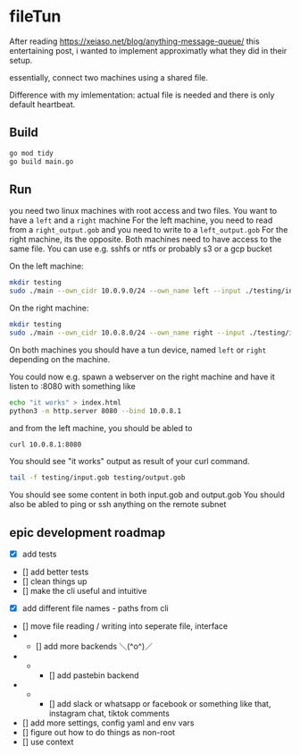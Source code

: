 # fileTun

After reading https://xeiaso.net/blog/anything-message-queue/ this entertaining post, i wanted to implement approximatly what they did in their setup.

essentially, connect two machines using a shared file.

Difference with my imlementation: actual file is needed and there is only default heartbeat.

## Build
```bash
go mod tidy
go build main.go
```

## Run

you need two linux machines with root access and two files. You want to have a `left` and a `right` machine
For the left machine, you need to read from a `right_output.gob` and you need to write to a `left_output.gob`
For the right machine, its the opposite.
Both machines need to have access to the same file.
You can use e.g. sshfs or ntfs or probably s3 or a gcp bucket

On the left machine:
```bash
mkdir testing
sudo ./main --own_cidr 10.0.9.0/24 --own_name left --input ./testing/input.gob --output ./testing/output.gob --peer_cidr='10.0.8.0/24'
```

On the right machine:
```bash
mkdir testing
sudo ./main --own_cidr 10.0.8.0/24 --own_name right --input ./testing/input.gob --output ./testing/output.gob --peer_cidr='10.0.9.0/24'
```

On both machines you should have a tun device, named `left` or `right` depending on the machine.

<!-- TODO: -->
You could now e.g. spawn a webserver on the right machine and have it listen to :8080 with something like
```bash
echo "it works" > index.html
python3 -m http.server 8080 --bind 10.0.8.1
```
and from the left machine, you should be abled to
```bash
curl 10.0.8.1:8080
```
You should see "it works" output as result of your curl command.
```bash
tail -f testing/input.gob testing/output.gob
```
You should see some content in both input.gob and output.gob
You should also be abled to ping or ssh anything on the remote subnet



## epic development roadmap

- [x] add tests
- [] add better tests
- [] clean things up
- [] make the cli useful and intuitive
- [x] add different file names - paths from cli
- [] move file reading / writing into seperate file, interface
- - [] add more backends ＼(^o^)／
- - - [] add pastebin backend
- - - [] add slack or whatsapp or facebook or something like that, instagram chat, tiktok comments
- [] add more settings, config yaml and env vars
- [] figure out how to do things as non-root
- [] use context
